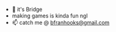- 👋 it's Bridge
- making games is kinda fun ngl
- 📫 catch me @ bfranhooks@gmail.com

<!---
BridgetHooks116/BridgetHooks116 is a ✨ special ✨ repository because its `README.md` (this file) appears on your GitHub profile.
You can click the Preview link to take a look at your changes.
--->
